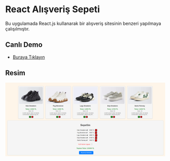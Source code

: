 # React Alışveriş Sepeti

Bu uygulamada React.js kullanarak bir alışveriş sitesinin benzeri yapılmaya çalışılmıştır.



## Canlı Demo

- [Buraya Tıklayın](https://shopping-react-basket.netlify.app/)


## Resim


![Main Page](https://github.com/muratcandan/shopping-basket-react/blob/main/img/MainPage.png)
